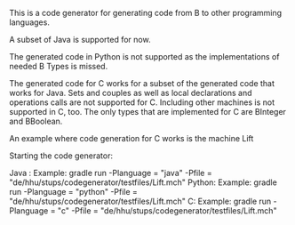 This is a code generator for generating code from B to other programming languages.

A subset of Java is supported for now.

The generated code in Python is not supported as the implementations of needed B Types is missed.

The generated code for C works for a subset of the generated code that works for Java. Sets and couples as well as 
local declarations and operations calls are not supported for C. Including other machines is not supported in C, too. 
The only types that are implemented for C are BInteger and BBoolean.

An example where code generation for C works is the machine Lift







Starting the code generator:

Java : Example: gradle run -Planguage = "java" -Pfile = "de/hhu/stups/codegenerator/testfiles/Lift.mch"
Python: Example: gradle run -Planguage = "python" -Pfile = "de/hhu/stups/codegenerator/testfiles/Lift.mch"
C: Example: gradle run -Planguage = "c" -Pfile = "de/hhu/stups/codegenerator/testfiles/Lift.mch"